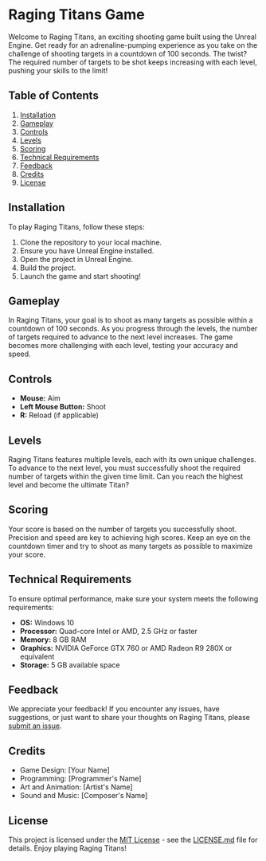 # Raging Titans Game

Welcome to Raging Titans, an exciting shooting game built using the Unreal Engine. Get ready for an adrenaline-pumping experience as you take on the challenge of shooting targets in a countdown of 100 seconds. The twist? The required number of targets to be shot keeps increasing with each level, pushing your skills to the limit!

## Table of Contents

1. [Installation](#installation)
2. [Gameplay](#gameplay)
3. [Controls](#controls)
4. [Levels](#levels)
5. [Scoring](#scoring)
6. [Technical Requirements](#technical-requirements)
7. [Feedback](#feedback)
8. [Credits](#credits)
9. [License](#license)

## Installation

To play Raging Titans, follow these steps:

1. Clone the repository to your local machine.
2. Ensure you have Unreal Engine installed.
3. Open the project in Unreal Engine.
4. Build the project.
5. Launch the game and start shooting!

## Gameplay

In Raging Titans, your goal is to shoot as many targets as possible within a countdown of 100 seconds. As you progress through the levels, the number of targets required to advance to the next level increases. The game becomes more challenging with each level, testing your accuracy and speed.

## Controls

- **Mouse:** Aim
- **Left Mouse Button:** Shoot
- **R:** Reload (if applicable)

## Levels

Raging Titans features multiple levels, each with its own unique challenges. To advance to the next level, you must successfully shoot the required number of targets within the given time limit. Can you reach the highest level and become the ultimate Titan?

## Scoring

Your score is based on the number of targets you successfully shoot. Precision and speed are key to achieving high scores. Keep an eye on the countdown timer and try to shoot as many targets as possible to maximize your score.

## Technical Requirements

To ensure optimal performance, make sure your system meets the following requirements:

- **OS:** Windows 10
- **Processor:** Quad-core Intel or AMD, 2.5 GHz or faster
- **Memory:** 8 GB RAM
- **Graphics:** NVIDIA GeForce GTX 760 or AMD Radeon R9 280X or equivalent
- **Storage:** 5 GB available space

## Feedback

We appreciate your feedback! If you encounter any issues, have suggestions, or just want to share your thoughts on Raging Titans, please [submit an issue](https://github.com/yourusername/raging-titans/issues).

## Credits

- Game Design: [Your Name]
- Programming: [Programmer's Name]
- Art and Animation: [Artist's Name]
- Sound and Music: [Composer's Name]

## License

This project is licensed under the [MIT License](LICENSE.md) - see the [LICENSE.md](LICENSE.md) file for details. Enjoy playing Raging Titans!

